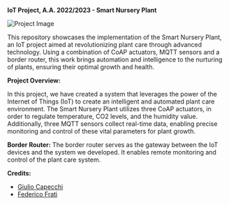 <p><strong>IoT Project, A.A. 2022/2023 - Smart Nursery Plant</strong></p><p><img src="https://github.com/giuliocapecchi/IoT-project/blob/main/images/IoT%20project.png?raw=true" alt="Project Image"></p><p>This repository showcases the implementation of the Smart Nursery Plant, an IoT project aimed at revolutionizing plant care through advanced technology. Using a combination of CoAP actuators, MQTT sensors and a border router, this work brings automation and intelligence to the nurturing of plants, ensuring their optimal growth and health.</p><p><strong>Project Overview:</strong></p><p>In this project, we have created a system that leverages the power of the Internet of Things (IoT) to create an intelligent and automated plant care environment. The Smart Nursery Plant utilizes three CoAP actuators, in order to regulate temperature, CO2 levels, and the humidity value. Additionally, three MQTT sensors collect real-time data, enabling precise monitoring and control of these vital parameters for plant growth.</p></li><p><strong>Border Router:</strong> The border router serves as the gateway between the IoT devices and the system we developed. It enables remote monitoring and control of the plant care system.</p><p><strong>Credits:</strong></p><ul>
  <li><a href="https://github.com/giuliocapecchi">Giulio Capecchi</a></li>
  <li><a href="https://github.com/fratifederico">Federico Frati</a></li>
</ul><p></p></div></div>